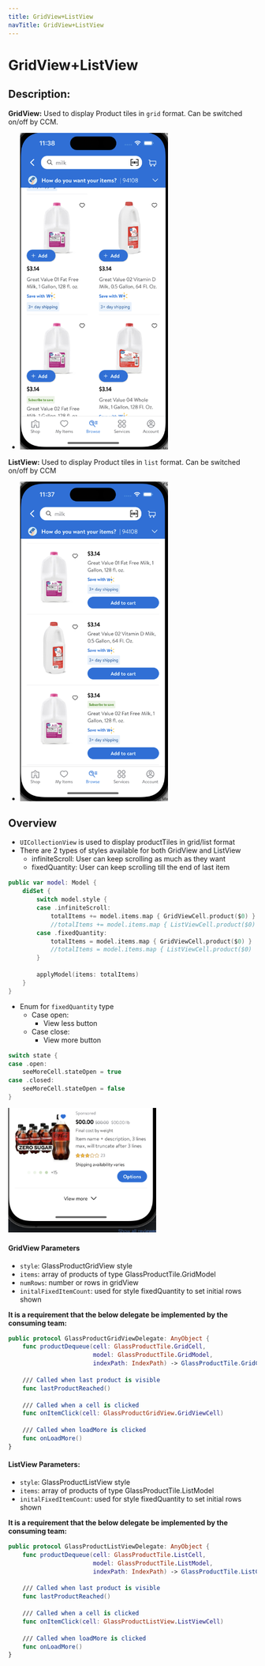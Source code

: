 ```yaml
---
title: GridView+ListView
navTitle: GridView+ListView
---
```


#  GridView+ListView

## Description:

**GridView:** Used to display Product tiles in `grid` format. Can be switched on/off by CCM.
- <img src="images/gridView2.png" width="300" />

**ListView:** Used to display Product tiles in `list` format. Can be switched on/off by CCM
- <img src="images/listView2.png" width="300" />


## Overview

- `UICollectionView` is used to display productTiles in grid/list format
- There are 2 types of styles available for both GridView and ListView
  - infiniteScroll: User can keep scrolling as much as they want
  - fixedQuantity: User can keep scrolling till the end of last item

```swift
public var model: Model {
    didSet {
        switch model.style {
        case .infiniteScroll:
            totalItems += model.items.map { GridViewCell.product($0) }
            //totalItems += model.items.map { ListViewCell.product($0)
        case .fixedQuantity:
            totalItems = model.items.map { GridViewCell.product($0) }
            //totalItems = model.items.map { ListViewCell.product($0)
        }

        applyModel(items: totalItems)
    }
}
```

- Enum for `fixedQuantity` type
  - Case open:
    - View less button
  - Case close:
    - View more button

```swift
switch state {
case .open:
    seeMoreCell.stateOpen = true
case .closed:
    seeMoreCell.stateOpen = false
}
```

<img src="images/seeMore.png" width="300" />


#### GridView Parameters
- `style`: GlassProductGridView style
- `items`: array of products of type GlassProductTile.GridModel
- `numRows`: number or rows in gridView
- `initalFixedItemCount`: used for style fixedQuantity to set initial rows shown

**It is a requirement that the below delegate be implemented by the consuming team:**

```swift
public protocol GlassProductGridViewDelegate: AnyObject {
    func productDequeue(cell: GlassProductTile.GridCell,
                        model: GlassProductTile.GridModel,
                        indexPath: IndexPath) -> GlassProductTile.GridCell

    /// Called when last product is visible
    func lastProductReached()

    /// Called when a cell is clicked
    func onItemClick(cell: GlassProductGridView.GridViewCell)

    /// Called when loadMore is clicked
    func onLoadMore()
}
```


#### ListView Parameters:
- `style`: GlassProductListView style
- `items`: array of products of type GlassProductTile.ListModel
- `initalFixedItemCount`: used for style fixedQuantity to set initial rows shown

**It is a requirement that the below delegate be implemented by the consuming team:**

```swift
public protocol GlassProductListViewDelegate: AnyObject {
    func productDequeue(cell: GlassProductTile.ListCell,
                        model: GlassProductTile.ListModel,
                        indexPath: IndexPath) -> GlassProductTile.ListCell

    /// Called when last product is visible
    func lastProductReached()

    /// Called when a cell is clicked
    func onItemClick(cell: GlassProductListView.ListViewCell)

    /// Called when loadMore is clicked
    func onLoadMore()
}
```
